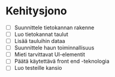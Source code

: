 # Kehitysjono

- [ ] Suunnittele tietokannan rakenne
- [ ] Luo tietokannat taulut
- [ ] Lisää tauluihin dataa
- [ ] Suunnittele haun toiminnallisuus
- [ ] Mieti tarvittavat UI-elementit
- [ ] Päätä käytettävä front end -teknologia
- [ ] Luo testeille kansio
